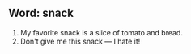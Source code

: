 ## Word: snack

1. My favorite snack is a slice of tomato and bread.
2. Don't give me this snack — I hate it!
